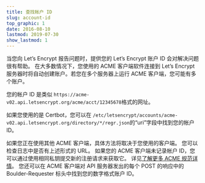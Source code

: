 ```yaml
---
title: 查找帐户 ID
slug: account-id
top_graphic: 1
date: 2016-08-10
lastmod: 2019-07-30
show_lastmod: 1
---
```



当您向 Let’s Encrypt 报告问题时，提供您的 Let’s Encrypt 账户 ID 会对解决问题很有帮助。 在大多数情况下，您使用的 ACME 客户端软件连接到 Let’s Encrypt 服务器时将自动创建账户。若您在多个服务器上运行 ACME 客户端，您可能有多个账户。

您的帐户 ID 是类似 `https://acme-v02.api.letsencrypt.org/acme/acct/12345678`格式的网址。

如果您使用的是 Certbot，您可以在 `/etc/letsencrypt/accounts/acme-v02.api.letsencrypt.org/directory/*/regr.json`的“uri”字段中找到您的帐户 ID。

如果您正在使用其他 ACME 客户端，具体方法将取决于您使用的客户端。 您可以检查日志中是否有上述形式的 URL。 如果您的 ACME 客户端未记录帐户 ID，您可以通过使用相同私钥提交新的注册请求来获取它。 详见[了解更多 ACME 规范详情](https://tools.ietf.org/html/rfc8555#section-7.3)。 您还可以在 ACME 客户端对 API 服务器发出的每个 POST 的响应中的 Boulder-Requester 标头中找到您的数字格式账户 ID。
